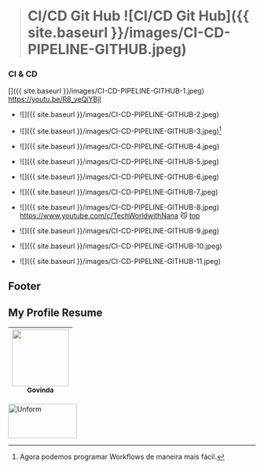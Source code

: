 > # CI/CD Git Hub ![CI/CD Git Hub]({{ site.baseurl }}/images/CI-CD-PIPELINE-GITHUB.jpeg)

### CI & CD

[]({{ site.baseurl }}/images/CI-CD-PIPELINE-GITHUB-1.jpeg)
https://youtu.be/R8_veQiYBjI 

* ![]({{ site.baseurl }}/images/CI-CD-PIPELINE-GITHUB-2.jpeg)

* ![]({{ site.baseurl }}/images/CI-CD-PIPELINE-GITHUB-3.jpeg)[^1]

* ![]({{ site.baseurl }}/images/CI-CD-PIPELINE-GITHUB-4.jpeg)

* ![]({{ site.baseurl }}/images/CI-CD-PIPELINE-GITHUB-5.jpeg)

* ![]({{ site.baseurl }}/images/CI-CD-PIPELINE-GITHUB-6.jpeg)

* ![]({{ site.baseurl }}/images/CI-CD-PIPELINE-GITHUB-7.jpeg)

* ![]({{ site.baseurl }}/images/CI-CD-PIPELINE-GITHUB-8.jpeg)
https://www.youtube.com/c/TechWorldwithNana
:smirk_cat:
[top](##ci--cd)

* ![]({{ site.baseurl }}/images/CI-CD-PIPELINE-GITHUB-9.jpeg)

* ![]({{ site.baseurl }}/images/CI-CD-PIPELINE-GITHUB-10.jpeg)

* ![]({{ site.baseurl }}/images/CI-CD-PIPELINE-GITHUB-11.jpeg)

## Footer

## My Profile Resume

| [<img src="https://avatars.githubusercontent.com/u/498332?s=400&u=9b7a8aa8743ec4dd3c84d8c382aa31fb1b6c8abf&v=4" width=115><br><sub>Govinda</sub>](https://github.com/govinda777) |
| :---: |



<p align="left">

<a href="https://github.com/govinda777?tab=followers">
<img src="{{ site.baseurl }}/images/sub.jpeg" height="70" width="140" alt="Unform" />
</a>

</p>







[^1]: Agora podemos programar Workflows de maneira mais fácil.


